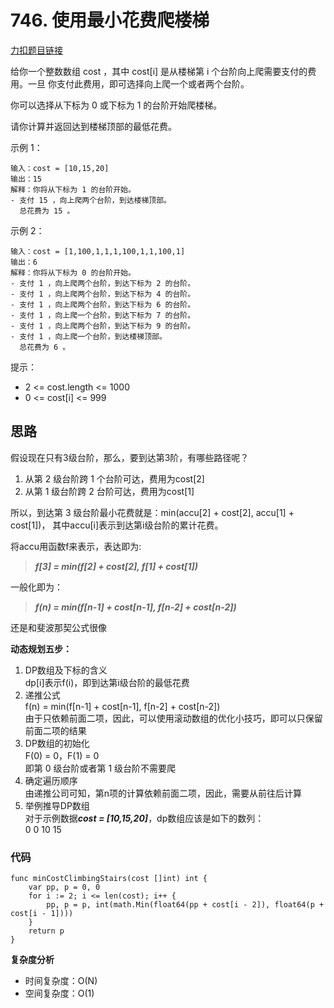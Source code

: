 # 746. 使用最小花费爬楼梯  

[力扣题目链接](https://leetcode-cn.com/problems/min-cost-climbing-stairs/)  

给你一个整数数组 cost ，其中 cost[i] 是从楼梯第 i 个台阶向上爬需要支付的费用。一旦
你支付此费用，即可选择向上爬一个或者两个台阶。

你可以选择从下标为 0 或下标为 1 的台阶开始爬楼梯。

请你计算并返回达到楼梯顶部的最低花费。

示例 1：
````
输入：cost = [10,15,20]
输出：15
解释：你将从下标为 1 的台阶开始。
- 支付 15 ，向上爬两个台阶，到达楼梯顶部。
  总花费为 15 。
````

 示例 2：
````
输入：cost = [1,100,1,1,1,100,1,1,100,1]
输出：6
解释：你将从下标为 0 的台阶开始。
- 支付 1 ，向上爬两个台阶，到达下标为 2 的台阶。
- 支付 1 ，向上爬两个台阶，到达下标为 4 的台阶。
- 支付 1 ，向上爬两个台阶，到达下标为 6 的台阶。
- 支付 1 ，向上爬一个台阶，到达下标为 7 的台阶。
- 支付 1 ，向上爬两个台阶，到达下标为 9 的台阶。
- 支付 1 ，向上爬一个台阶，到达楼梯顶部。
  总花费为 6 。
````

提示：

- 2 <= cost.length <= 1000
- 0 <= cost[i] <= 999

## 思路
假设现在只有3级台阶，那么，要到达第3阶，有哪些路径呢？  

1. 从第 2 级台阶跨 1 个台阶可达，费用为cost[2]
2. 从第 1 级台阶跨 2 台阶可达，费用为cost[1]

所以，到达第 3 级台阶最小花费就是：min(accu[2] + cost[2], accu[1] + cost[1])，
其中accu[i]表示到达第i级台阶的累计花费。  

将accu用函数f来表示，表达即为:  

>***f[3] = min(f[2] + cost[2], f[1] + cost[1])***  

一般化即为：  

>***f(n) = min(f[n-1] + cost[n-1], f[n-2] + cost[n-2])***

还是和斐波那契公式很像

**动态规划五步：**  
1. DP数组及下标的含义  
   dp[i]表示f(i)，即到达第i级台阶的最低花费
2. 递推公式  
   f(n) = min(f[n-1] + cost[n-1], f[n-2] + cost[n-2])  
   由于只依赖前面二项，因此，可以使用滚动数组的优化小技巧，即可以只保留前面二项的结果
3. DP数组的初始化  
   F(0) = 0，F(1) = 0  
   即第 0 级台阶或者第 1 级台阶不需要爬
4. 确定遍历顺序  
   由递推公司可知，第n项的计算依赖前面二项，因此，需要从前往后计算
5. 举例推导DP数组  
   对于示例数据***cost = [10,15,20]***，dp数组应该是如下的数列：  
   0 0 10 15
   
### 代码

````
func minCostClimbingStairs(cost []int) int {
    var pp, p = 0, 0
    for i := 2; i <= len(cost); i++ {
        pp, p = p, int(math.Min(float64(pp + cost[i - 2]), float64(p + cost[i - 1])))
    }
    return p
}
````

**复杂度分析**
- 时间复杂度：O(N)
- 空间复杂度：O(1)
